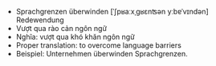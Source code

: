 - Sprachgrenzen überwinden	[ˈʃpʁaːxˌɡʁɛnʦən yːbɐˈvɪndən]	Redewendung
- Vượt qua rào cản ngôn ngữ
- Nghĩa: vượt qua khó khăn ngôn ngữ
- Proper translation: to overcome language barriers
- Beispiel: Unternehmen überwinden Sprachgrenzen.